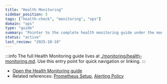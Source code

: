 ```yaml
---
title: "Health Monitoring"
sidebar_position: 5
tags: ["health-check", "monitoring", "ops"]
domain: "ops"
type: "guide"
summary: "Pointer to the complete health monitoring guide under the monitoring directory."
status: "active"
last_review: "2025-10-18"
---
```


:::info
The full Health Monitoring guide lives at [./monitoring/health-monitoring.md](./monitoring/health-monitoring.md). Use this entry point for quick navigation or linking.
:::

- [Open the Health Monitoring guide](./monitoring/health-monitoring.md)
- Related references: [Prometheus Setup](./monitoring/prometheus-setup.md), [Alerting Policy](./monitoring/alerting-policy.md)
